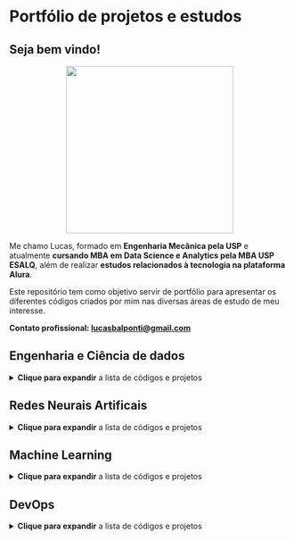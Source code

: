 # Portfólio de projetos e estudos

## Seja bem vindo! 

<p align="center">
  <img width="300" height="300" src="https://avatars.githubusercontent.com/u/122104166?s=400&u=3f32c0107a43c2e99f8e61603c25c094a5553182&v=4">
</p>

Me chamo Lucas, formado em **Engenharia Mecânica pela USP** e atualmente **cursando MBA em Data Science e Analytics pela MBA USP ESALQ**, além de realizar **estudos relacionados à tecnologia na plataforma Alura**.

Este repositório tem como objetivo servir de portfólio para apresentar os diferentes códigos criados por mim nas diversas áreas de estudo de meu interesse.

**Contato profissional: lucasbalponti@gmail.com**

## Engenharia e Ciência de dados

<details>
<summary><b>Clique para expandir</b> a lista de códigos e projetos</summary>
<br>

Os códigos abaixo têm como objetivo a importação, manipulação, e/ou análise de bases de dados:

| Nome | Descrição |
| -- | --|
| [Apache Airflow - Pipeline de dados](https://github.com/lucasbalponti/Apache-Airflow---Pipeline-de-dados) | Projeto onde foi desenvolvida uma pipeline de dados para execução semanal via Apache Airflow e Python |
| [Apache Beam - Pipeline de dados](https://github.com/lucasbalponti/Apache-Beam---Data-Pipeline) | Projeto onde foi desenvolvida uma pipeline de dados onde duas bases de dados grandes foram tratadas utilizando o Apache Beam |
| [Scraping com Python](https://github.com/lucasbalponti/Scraping-com-python) | Projeto onde foram estudados e aplicados conceitos de Web Scraping utilizando Python |
| [Regressão Linear](./Ciência%20de%20dados/Regressões%20Lineares.ipynb) | Código onde foi realizada uma regressão logística para estimar valores de consumo de combustível  |
| [Regressão Logística](./Ciência%20de%20dados/Regressão%20Logística.ipynb) | Código onde foi realizada uma regressão logística para 'prever' quais candidatos seriam eleitos em uma eleição  |
| [Série Temporal e Previsão](./Ciência%20de%20dados/Série%20Temporal%20e%20Previsão.ipynb) | Código onde foi analisada uma série temporal de passageiros em voos comerciais, bem como a decomposição da série e a previsão de períodos futuros  |
| [Organizando dados na AWS](https://github.com/lucasbalponti/Organizando-dados-na-aws) | Projeto onde foi criado um servidor Ubuntu na AWS, instalado o PostgreSQL e então realizada a criação de bases de dados e importação de dados  |
| [PostgreSQL - Views, sub-queries e funções](https://github.com/lucasbalponti/Alura-PostgreSQL-Views-subqueries-funcoes) | Projeto onde foi realizado o estudo dos conceitos de views, sub-queries e funções no PostgreSQL |
| [PostgreSQL - Introdução](https://github.com/lucasbalponti/Alura-PostgreSQL) | Projeto onde foi realizado o estudo de conceitos introdutórios no PostgreSQL |
| [Importação e manipulação - top 25 ações](./Ciência%20de%20dados/Manipulação%20e%20importação%20-%20base%20top%2025%20ações.py) | Script para identificar as 25 ações cujas empresas tem os maiores valores de mercado e então a importar a base histórica dessas ações, visando posteriormente a criação de dashboards. |
| [Manipulação de base de dados - Análise de acesso à Oportunidade](./Ciência%20de%20dados/Manipulação%20base%20de%20dados%20-%20Análise%20de%20Acesso%20à%20Oportunidades.ipynb) | Código onde foi feita a manipulação e análise de uma base de dados contendo informações sobre acesso à oportunidade |

</details>

## Redes Neurais Artificais

<details>
<summary><b>Clique para expandir</b> a lista de códigos e projetos</summary>
<br>
No que abrange as redes neurais artificiais, é de grande importância entender o __funcionamento de seus algoritmos__ para poder utilizá-los da maneira mais adequada. 

Portanto, os códigos abaixo têm o objetivo de compreender o funcionamento dos algoritmos dos diferentes tipos de redes neurais artificiais existentes:

| Nome | Descrição |
| -- | --|
| [Perceptron 3 Camadas - Momentum](./Redes%20Neurais/Perceptron%203%20Camadas%20-%20Momentum.py) | Rede neural perceptron de 3 camadas utilizando momentum para melhorar a velocidade de treinamento |
| [Perceptron 3 Camadas - Time Delay](./Redes%20Neurais/Perceptron%203%20Camadas%20-%20Time%20Delay.py) | Rede neural perceptron de 3 camadas *time delay* para sistemas que variam no tempo |
| [Funções de Base Radial](./Redes%20Neurais/Funções%20de%20Base%20Radial%20-%203%20Camadas.py) | Rede neural de 3 camadas com funções de base radial |
| [Rede Recorrente de Hopfield](./Redes%20Neurais/Redes%20recorrentes%20de%20Hopfield.py) | Rede neural recorrente utilizada para memorização |
| [Rede Auto-Organizável de Konohen](./Redes%20Neurais/Rede%20Auto-organizável%20de%20Konohen.py) | Rede neural auto-organizável de Konohen para classificação |
| [Redes Neurais na Prática Utilizando Keras](./Redes%20Neurais/Redes%20Neurais%20com%20Keras.ipynb) | Criando uma rede neural na prática utilizando a biblioteca Keras no Python |

</details>

## Machine Learning

<details>
<summary><b>Clique para expandir</b> a lista de códigos e projetos</summary>
<br>

Nos projetos abaixo foram realizados estudos sobre os conceitos teóricos de diferentes algoritmos de machine learning, além de suas aplicações práticas utilizando diferentes bibliotecas Python para realizar a criação e treinamento de modelos, avaliar suasas matrizes de confusão resultantes, suas taxas de acerto e erro, entre outros:

| Nome | Descrição |
| -- | --|
| [Conceitos e teoria sobre machine learning](https://github.com/lucasbalponti/machine-learning-por-tras-dos-panos) | Neste projeto foram realizados estudos sobre a teoria envolvida em algoritmos de classificação como KNN, Naive-Bayes e árvore de decisão |
| [Classificação com SKLearn](https://github.com/lucasbalponti/classificacao-com-sklearn) | Neste projeto foram realizados estudos sobre a biblioteca sklearn, alguns de seus classifcadores, e alguns conceitos como baseline e curva de decisão |
| [Dados com muitas dimensões](https://github.com/lucasbalponti/Machine-learning-dados-com-muitas-dimensoes) | Neste projeto foram realizados estudos sobre como trabalhar com dados de muitas dimensões em um modelo de machine learning. |
| [Clustering aplicado com K-means - recomendando músicas](https://github.com/lucasbalponti/Clustering-aplicado-recomendando-m-sicas-com-kmeans) | Neste projeto foram realizados estudos sobre o algoritmo K-means, bem como sua aplicação para agrupar e recomendar músicas. |
| [Naive Bayes](./Machine%20Learning/Naive%20Bayes.ipynb) | Neste código foi treinado um classificador Naive Bayes. Naive Bayes é uma técnica para construir classificadores, considerando que toda característica é independente uma da outra |
| [Árvore de decisão](./Machine%20Learning/Árvore%20de%20decisão.ipynb) | Neste código foi treinada uma Árvore de decisão. A Árvore de decisão é um algoritmo utilizado para classificação e regressão através de nós de decisão |
| [Seleção de atributos](./Machine%20Learning/Seleção%20de%20atributos.ipynb) | Neste código foi feita uma analise dos atributos mais importantes para a criação do modelo, e então os mesmos foram utilizados para criar um novo modelo |
| [Aprendizado baseado em instância - KNN](./Machine%20Learning/Aprendizado%20baseado%20em%20instância%20-%20KNN.ipynb) | Neste código foi treinado um classificador baseado em instância. Os classificadores baseados em instância simplesmente armazenam os exemplos de treinamento ao criar um novo modelo. No exemplo foi utilizado o K-Nearest Neighbors |
| [Ensemble Learning - Random Forest](./Machine%20Learning/Ensemble%20Learning%20-%20Random%20Forest.ipynb) | Neste código foi treinado um método 'ensemble'. Estes métodos utilizando multiplos algoritmos de aprendizado para obter melhor performance preditiva. No exemplo foi utilizado o Random Forest, que utiliza multiplas árvores de decisão |
| [Agrupamento com K-means](./Machine%20Learning/Agrupamento%20com%20K-means.ipynb) | Neste código foi treinado um agrupador K-means. Este agrupador segrega pontos de dados em torno de centroides, particionando as n observações em k grupos |
| [Agrupamento com C-means](./Machine%20Learning/C-Means.ipynb) | Neste código foi treinado um agrupador C-means. Este agrupador permite que cada elemento possa pertencer a mais de um grupo |
| [Agrupamento com K-medoids](./Machine%20Learning/K-Medoids.ipynb) | Neste código foi treinado um agrupador K-medoids. Este agrupador é similar ao K-means, mas escolhe pontos de dados reais como centroides, facilitando a interpretação |
| [Regras de associação](./Machine%20Learning/Regras%20de%20associação.ipynb) | Neste código foi treinado um algoritmo de regras de associação. As regras de associação são utilizadas para descobrir elementos que ocorrem em comum dentro de um determinado conjunto de dados |

</details>

## DevOps

<details>
<summary><b>Clique para expandir</b> a lista de códigos e projetos</summary>
<br>

Nos códigos abaixo estarão representados projetos relacionados à devops, infraestrutura como código, CI/CD, entre outros.

| Nome | Descrição |
| -- | --|
| [Projeto de Infraestrutura Como Código](https://github.com/lucasbalponti/estudos-IAC-ansible-terraform) | Projeto onde foi desenvolvida uma infraestrutura na AWS utilizando Terraform e Ansible |
| [Projeto de CI e pipelines no Github Actions](https://github.com/lucasbalponti/CI-e-pipelines-no-Github-Actions) | Projeto onde foram desenvolvidos workflows no github actions para testar o funcionamento de um código, realizar a compilação do mesmo e criar uma imagem do programa no docker sempre que um commit fosse realizado. |
| [Projeto de Observabilidade e Monitoramento](https://github.com/lucasbalponti/Observabilidade-e-Monitoramento---Prometheus-Grafana-e-Alertmanager/) | Projeto onde foi feita a configuração do actuator, Prometheus e Grafana para observabilidade de uma aplicação de exemplo, além da configuração do Alert Manager |

</details>